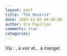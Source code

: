 ```yaml
---
layout: post
title: "The Meatrix"
date: 2003-11-05 00:00:00
author: Dre Papillon
comments: true
categories: 
---
```



Via  : , à voir et... à manger.
